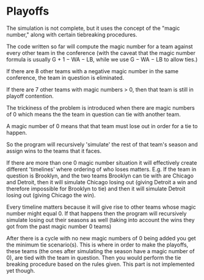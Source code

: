 # Playoffs
The simulation is not complete, but it uses the concept of the "magic number," along with certain tiebreaking procedures.

The code written so far will compute the magic number for a team against every other team in the conference (with the caveat that the magic number formula is usually G + 1 − WA − LB, while we use G − WA − LB to allow ties.)

If there are 8 other teams with a negative magic number in the same conference, the team in question is eliminated.

If there are 7 other teams with magic numbers > 0, then that team is still in playoff contention.

The trickiness of the problem is introduced when there are magic numbers of 0 which means the the team in question can tie with another team.

A magic number of 0 means that that team must lose out in order for a tie to happen.

So the program will recursively 'simulate' the rest of that team's season and assign wins to the teams that it faces.

If there are more than one 0 magic number situation it will effectively create different 'timelines' where ordering of who loses matters. E.g. If the team in question is Brooklyn, and the two teams Brooklyn can tie with are Chicago and Detroit, then it will simulate Chicago losing out (giving Detroit a win and therefore impossible for Brooklyn to tie) and then it will simulate Detroit losing out (giving Chicago the win). 

Every timeline matters because it will give rise to other teams whose magic number might equal 0. If that happens then the program will recursively simulate losing out their seasons as well (taking into account the wins they got from the past magic number 0 teams)

After there is a cycle with no new magic numbers of 0 being added you get the minimum tie scenario(s). This is where in order to make the playoffs, these teams (the ones after simulating the season have a magic number of 0), are tied with the team in question. Then you would perform the tie breaking procedure based on the rules given. This part is not implemented yet though.
